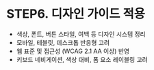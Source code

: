 # STEP6. 디자인 가이드 적용

- 색상, 폰트, 버튼 스타일, 여백 등 디자인 시스템 정리
- 모바일, 테블릿, 데스크톱 반응형 고려
- 웹 표준 및 접근성 (WCAG 2.1 AA 이상) 반영
- 키보드 네비게이션, 색상 대비, 폼 요소 레이블링 고려
